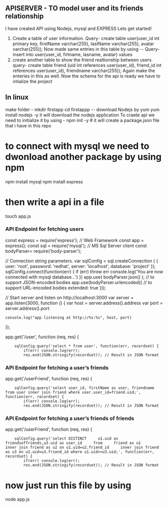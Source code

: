 ## APISERVER - TO model user and its friends relationship
I have created API using Nodejs, mysql and EXPRESS
Lets get started!
1. Create a table of user information.
Query- create table user(user_id int primary key, firstName varchar(255), lastName varchar(255), avatar varchar(255));
Now made same entries in this table by using --
Query- insert into user(user_id, firtname, lasname, avatar) values
2. create another table to show the  friend realtionship between users.
query- create table friend (uid int references user(user_id), friend_id int references user(user_id), friendname varchar(255));
Again make the enteries in this as well.
Now the schema for the api is ready we have to intialize the project
## In linux 
make folder - mkdir firstapp 
cd firstappp -- download Nodejs by yum 
yum install nodejs -y    it will download the nodejs application
To craete api we need to initialize it by using -
npm init -y # it will create a package.json file that i have in this repo
# to connect with mysql we need to dwonload another package by using npm
npm install mysql
npm install express
# then write a api in a file 
touch app.js
###  API Endpoint for fetching users
const express = require('express'); // Web Framework
const app = express();
const sql = require('mysql'); // MS Sql Server client
const bodyParser= require('body-parser');

// Connection string parameters.
var sqlConfig = sql.createConnection ( {
    user: 'root',
    password: 'redhat',
    server: 'localhost',
    database: 'project'
});
sqlConfig.connect(function(err) {
          if (err) throw err
          console.log('You are now connected with mysql database...')
})
app.use( bodyParser.json() );       // to support JSON-encoded bodies
app.use(bodyParser.urlencoded({     // to support URL-encoded bodies
          extended: true
}));


// Start server and listen on http://localhost:3000
var server = app.listen(3000, function () {
    var host = server.address().address
    var port = server.address().port

    console.log("app listening at http://%s:%s", host, port)
});

app.get('/user', function (req, res) {

        sqlConfig.query('select * from user', function(err, recordset) {
            if(err) console.log(err);
            res.end(JSON.stringify(recordset)); // Result in JSON format
  
### API Endpoint for fetching a user’s friends
app.get('/userFriend', function (req, res) {

        sqlConfig.query('select user_id, firstName as user, friendname from user inner join friend where user.user_id=friend.uid;', function(err, recordset) {
            if(err) console.log(err);
            res.end(JSON.stringify(recordset)); // Result in JSON format
      
 
### API Endpoint for fetching a user’s friends of friends
app.get('/userFriend', function (req, res) {

        sqlConfig.query('select DISTINCT     u1.uid as friendsoffriends,u3.uid as user_id     from     friend as u1      inner join friend as u2 on u1.uid=u2.friend_id     inner join friend as u3 on u2.uid=u3.friend_id where u1.uid<>u3.uid;', function(err, recordset) {
            if(err) console.log(err);
            res.end(JSON.stringify(recordset)); // Result in JSON format
            
            
            
            
            
 # now just run this file by using 
 node app.js
      
 

